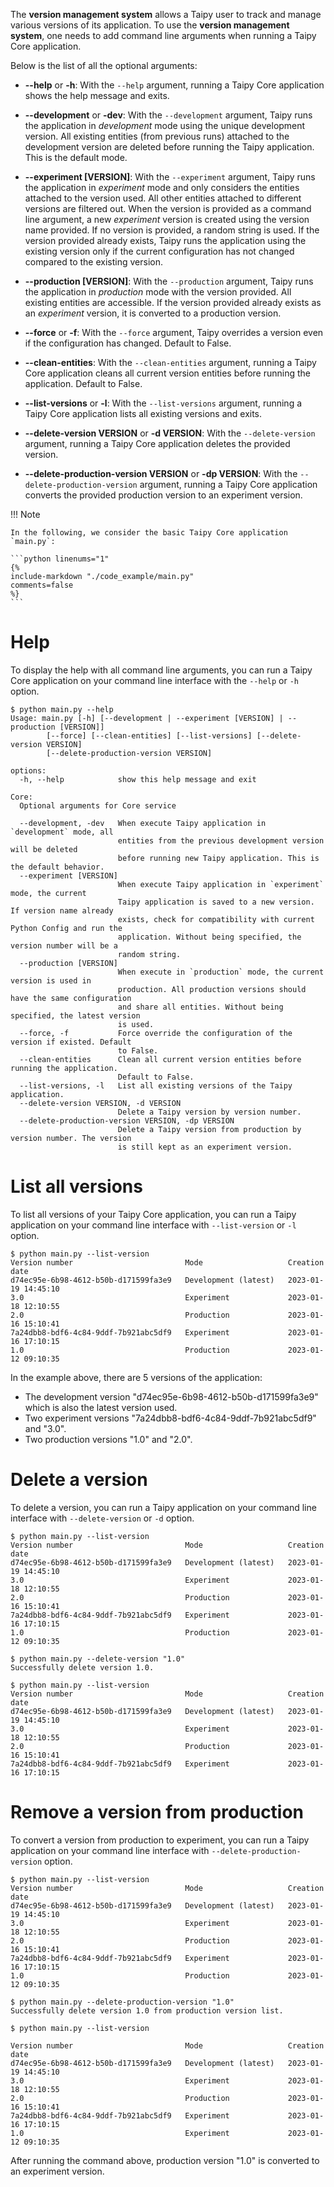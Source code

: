The **version management system** allows a Taipy user to track and manage various
versions of its application. To use the **version management system**, one needs
to add command line arguments when running a Taipy Core application.

Below is the list of all the optional arguments:

- **--help** or **-h**: With the `--help` argument, running a Taipy Core application
  shows the help message and exits.

- **--development** or **-dev**: With the `--development` argument, Taipy runs the
  application in _development_ mode using the unique development version. All existing
  entities (from previous runs) attached to the development version are deleted before
  running the Taipy application. This is the default mode.

- **--experiment [VERSION]**: With the `--experiment` argument, Taipy runs the application
  in _experiment_ mode and only considers the entities attached to the version used.
  All other entities attached to different versions are filtered out.
  When the version is provided as a command line argument, a new _experiment_ version
  is created using the version name provided. If no version is provided, a random string
  is used.
  If the version provided already exists, Taipy runs the application using the existing
  version only if the current configuration has not changed compared to the existing
  version.

- **--production [VERSION]**: With the `--production` argument, Taipy runs the application
  in _production_ mode with the version provided. All existing entities are accessible.
  If the version provided already exists as an _experiment_ version, it is converted
  to a production version.

- **--force** or **-f**: With the `--force` argument, Taipy overrides a version even if
  the configuration has changed. Default to False.

- **--clean-entities**: With the `--clean-entities` argument, running a Taipy
  Core application cleans all current version entities before running the application.
  Default to False.

- **--list-versions** or **-l**: With the `--list-versions` argument, running a Taipy
  Core application lists all existing versions and exits.

- **--delete-version VERSION** or **-d VERSION**: With the `--delete-version` argument,
  running a Taipy Core application deletes the provided version.

- **--delete-production-version VERSION** or **-dp VERSION**: With the `--delete-production-version`
  argument, running a Taipy Core application converts the provided production version to
  an experiment version.


!!! Note

    In the following, we consider the basic Taipy Core application `main.py`:

    ```python linenums="1"
    {%
    include-markdown "./code_example/main.py"
    comments=false
    %}
    ```

# Help

To display the help with all command line arguments, you can run a Taipy Core application
on your command line interface with the `--help` or `-h` option.

``` console
$ python main.py --help
Usage: main.py [-h] [--development | --experiment [VERSION] | --production [VERSION]]
        [--force] [--clean-entities] [--list-versions] [--delete-version VERSION]
        [--delete-production-version VERSION]

options:
  -h, --help            show this help message and exit

Core:
  Optional arguments for Core service

  --development, -dev   When execute Taipy application in `development` mode, all
                        entities from the previous development version will be deleted
                        before running new Taipy application. This is the default behavior.
  --experiment [VERSION]
                        When execute Taipy application in `experiment` mode, the current
                        Taipy application is saved to a new version. If version name already
                        exists, check for compatibility with current Python Config and run the
                        application. Without being specified, the version number will be a
                        random string.
  --production [VERSION]
                        When execute in `production` mode, the current version is used in
                        production. All production versions should have the same configuration
                        and share all entities. Without being specified, the latest version
                        is used.
  --force, -f           Force override the configuration of the version if existed. Default
                        to False.
  --clean-entities      Clean all current version entities before running the application.
                        Default to False.
  --list-versions, -l   List all existing versions of the Taipy application.
  --delete-version VERSION, -d VERSION
                        Delete a Taipy version by version number.
  --delete-production-version VERSION, -dp VERSION
                        Delete a Taipy version from production by version number. The version
                        is still kept as an experiment version.
```

# List all versions

To list all versions of your Taipy Core application, you can run a Taipy application
on your command line interface with `--list-version` or `-l` option.

```console
$ python main.py --list-version
Version number                         Mode                   Creation date
d74ec95e-6b98-4612-b50b-d171599fa3e9   Development (latest)   2023-01-19 14:45:10
3.0                                    Experiment             2023-01-18 12:10:55
2.0                                    Production             2023-01-16 15:10:41
7a24dbb8-bdf6-4c84-9ddf-7b921abc5df9   Experiment             2023-01-16 17:10:15
1.0                                    Production             2023-01-12 09:10:35
```

In the example above, there are 5 versions of the application:

- The development version "d74ec95e-6b98-4612-b50b-d171599fa3e9" which is also the latest version used.
- Two experiment versions "7a24dbb8-bdf6-4c84-9ddf-7b921abc5df9" and "3.0".
- Two production versions "1.0" and "2.0".

# Delete a version

To delete a version, you can run a Taipy application on your command line interface
with `--delete-version` or `-d` option.

```console
$ python main.py --list-version
Version number                         Mode                   Creation date
d74ec95e-6b98-4612-b50b-d171599fa3e9   Development (latest)   2023-01-19 14:45:10
3.0                                    Experiment             2023-01-18 12:10:55
2.0                                    Production             2023-01-16 15:10:41
7a24dbb8-bdf6-4c84-9ddf-7b921abc5df9   Experiment             2023-01-16 17:10:15
1.0                                    Production             2023-01-12 09:10:35

$ python main.py --delete-version "1.0"
Successfully delete version 1.0.

$ python main.py --list-version
Version number                         Mode                   Creation date
d74ec95e-6b98-4612-b50b-d171599fa3e9   Development (latest)   2023-01-19 14:45:10
3.0                                    Experiment             2023-01-18 12:10:55
2.0                                    Production             2023-01-16 15:10:41
7a24dbb8-bdf6-4c84-9ddf-7b921abc5df9   Experiment             2023-01-16 17:10:15
```

# Remove a version from production

To convert a version from production to experiment, you can run a Taipy application
on your command line interface with `--delete-production-version` option.

```console
$ python main.py --list-version
Version number                         Mode                   Creation date
d74ec95e-6b98-4612-b50b-d171599fa3e9   Development (latest)   2023-01-19 14:45:10
3.0                                    Experiment             2023-01-18 12:10:55
2.0                                    Production             2023-01-16 15:10:41
7a24dbb8-bdf6-4c84-9ddf-7b921abc5df9   Experiment             2023-01-16 17:10:15
1.0                                    Production             2023-01-12 09:10:35

$ python main.py --delete-production-version "1.0"
Successfully delete version 1.0 from production version list.

$ python main.py --list-version

Version number                         Mode                   Creation date
d74ec95e-6b98-4612-b50b-d171599fa3e9   Development (latest)   2023-01-19 14:45:10
3.0                                    Experiment             2023-01-18 12:10:55
2.0                                    Production             2023-01-16 15:10:41
7a24dbb8-bdf6-4c84-9ddf-7b921abc5df9   Experiment             2023-01-16 17:10:15
1.0                                    Experiment             2023-01-12 09:10:35
```

After running the command above, production version "1.0" is converted to an experiment version.
